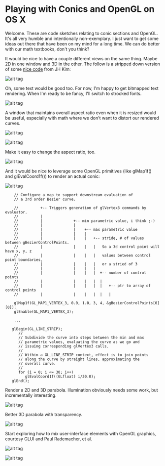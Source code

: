# Playing with Conics and OpenGL on OS X

Welcome.  These are code sketches relating to conic sections and OpenGL.  It's all very humble and intentionally non-exemplary.  I just want to get some ideas out there that have been on my mind for a long time.  We can do better with our math textbooks, don't you think?


It would be nice to have a couple different views on the same thing.  Maybe 2D in one window and 3D in the other.  The follow is a stripped down version of some [nice code](http://study.marearts.com/2012/01/sample-source-to-make-subwindow-in.html) from JH Kim:

![alt tag](view/img/hello-subWindows.png)

Oh, some text would be good too.  For now, I'm happy to get bitmapped text rendering.  When I'm ready to be fancy, I'll switch to strocked fonts.

![alt tag](view/img/hello-text.png)

A window that maintains overall aspect ratio even when it is resized would be useful, especially with math where we don't want to distort our rendered curves.

![alt tag](view/img/hello-ar-golden.png)

![alt tag](view/img/hello-ar-golden-big.png)

Make it easy to change the aspect ratio, too.

![alt tag](view/img/hello-ar-2to1.png)

And it would be nice to leverage some OpenGL primitives (like glMap1f() and glEvalCoord1f()) to render an actual conic:

![alt tag](view/img/hello-parabola.png)

```
    // Configure a map to support downstream evaluation of
    // a 3rd order Bezier curve.

    //          +-- Triggers generation of glVertex3 commands by evaluator.
    //          |
    //          |              +-- min parametric value, i think ;-)
    //          |              |
    //          |              |    +-- max parametric value
    //          |              |    |
    //          |              |    |   +-- stride, # of values between gBezierControlPoints.
    //          |              |    |   |   So a 3d control point will have x, y, z
    //          |              |    |   |   values between control point boundaries,
    //          |              |    |   |   or a stried of 3
    //          |              |    |   |
    //          |              |    |   |  +-- number of control points
    //          |              |    |   |  |
    //          |              |    |   |  |   +-- ptr to array of control points
    //          |              |    |   |  |   |

    glMap1f(GL_MAP1_VERTEX_3, 0.0, 1.0, 3, 4, &gBezierControlPoints[0][0]);
    glEnable(GL_MAP1_VERTEX_3);

    ...

   glBegin(GL_LINE_STRIP);
      //
      // Subdivide the curve into steps between the min and max
      // parametric values, evaluating the curve as we go and
      // issuing corresponding glVertex3 calls.
      //
      // Within a GL_LINE_STRIP context, effect is to join points
      // along the curve by straight lines, approximating the
      // overall curve.
      //
      for (i = 0; i <= 30; i++)
         glEvalCoord1f((GLfloat) i/30.0);
   glEnd();
```

Render a 2D and 3D parabola.  Illumination obviously needs some work, but incrementally interesting.

![alt tag](view/img/hello-split-parabola.png)

Better 3D parabola with transparency.

![alt tag](view/img/hello-transparency-1.png)

Start exploring how to mix user-interface elements with OpenGL graphics, courtesy GLUI and Paul Rademacher, et al.

![alt tag](controller/img/hello-checkbox-wire.png)

![alt tag](controller/img/hello-checkbox-solid.png)
